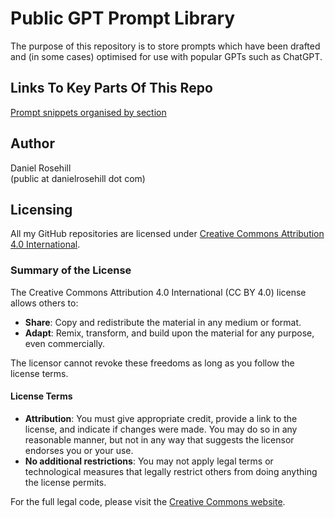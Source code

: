 # Public GPT Prompt Library

The purpose of this repository is to store prompts which have been drafted and (in some cases) optimised for use with popular GPTs such as ChatGPT.

## Links To Key Parts Of This Repo


[Prompt snippets organised by section](https://github.com/danielrosehill/GPT-Prompt-Library-Public-/tree/main/snippets/snippetlists)

 ## Author
 
 Daniel Rosehill  
 (public at danielrosehill dot com)
 
 ## Licensing
 
 All my GitHub repositories are licensed under [Creative Commons Attribution 4.0 International](https://creativecommons.org/licenses/by/4.0/).
 
 ### Summary of the License
 The Creative Commons Attribution 4.0 International (CC BY 4.0) license allows others to:
 - **Share**: Copy and redistribute the material in any medium or format.
 - **Adapt**: Remix, transform, and build upon the material for any purpose, even commercially.
 
 The licensor cannot revoke these freedoms as long as you follow the license terms.
 
 #### License Terms
 - **Attribution**: You must give appropriate credit, provide a link to the license, and indicate if changes were made. You may do so in any reasonable manner, but not in any way that suggests the licensor endorses you or your use.
 - **No additional restrictions**: You may not apply legal terms or technological measures that legally restrict others from doing anything the license permits.
 
 For the full legal code, please visit the [Creative Commons website](https://creativecommons.org/licenses/by/4.0/legalcode).